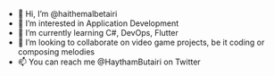 - 👋 Hi, I’m @haithemalbetairi
- 👀 I’m interested in Application Development
- 🌱 I’m currently learning C#, DevOps, Flutter
- 💞️ I’m looking to collaborate on video game projects, be it coding or composing melodies
- 📫 You can reach me @HaythamButairi on Twitter

<!---
haithemalbetairi/haithemalbetairi is a ✨ special ✨ repository because its `README.md` (this file) appears on your GitHub profile.
You can click the Preview link to take a look at your changes.
--->
